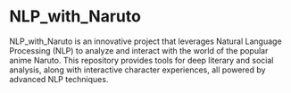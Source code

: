 # NLP_with_Naruto
NLP_with_Naruto is an innovative project that leverages Natural Language Processing (NLP) to analyze and interact with the world of the popular anime Naruto. This repository provides tools for deep literary and social analysis, along with interactive character experiences, all powered by advanced NLP techniques.
